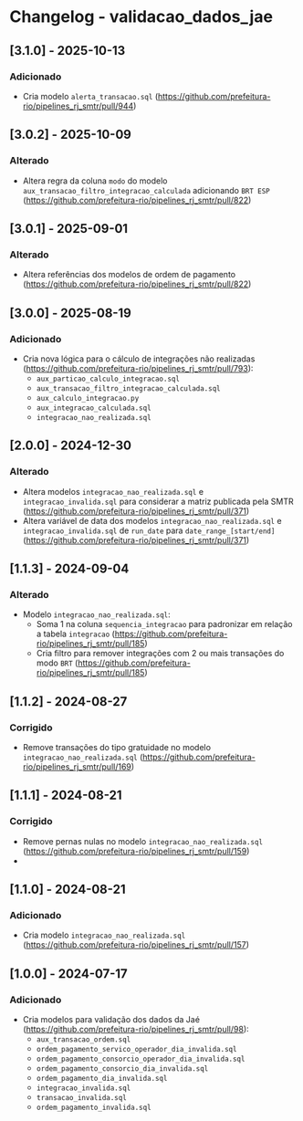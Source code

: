 # Changelog - validacao_dados_jae

## [3.1.0] - 2025-10-13

### Adicionado

- Cria modelo `alerta_transacao.sql` (https://github.com/prefeitura-rio/pipelines_rj_smtr/pull/944)

## [3.0.2] - 2025-10-09

### Alterado

- Altera regra da coluna `modo` do modelo `aux_transacao_filtro_integracao_calculada` adicionando `BRT ESP` (https://github.com/prefeitura-rio/pipelines_rj_smtr/pull/822)

## [3.0.1] - 2025-09-01

### Alterado

- Altera referências dos modelos de ordem de pagamento (https://github.com/prefeitura-rio/pipelines_rj_smtr/pull/822)

## [3.0.0] - 2025-08-19

### Adicionado

- Cria nova lógica para o cálculo de integrações não realizadas (https://github.com/prefeitura-rio/pipelines_rj_smtr/pull/793):
  - `aux_particao_calculo_integracao.sql`
  - `aux_transacao_filtro_integracao_calculada.sql`
  - `aux_calculo_integracao.py`
  - `aux_integracao_calculada.sql`
  - `integracao_nao_realizada.sql`

## [2.0.0] - 2024-12-30

### Alterado

- Altera modelos `integracao_nao_realizada.sql` e `integracao_invalida.sql` para considerar a matriz publicada pela SMTR (https://github.com/prefeitura-rio/pipelines_rj_smtr/pull/371)
- Altera variável de data dos modelos `integracao_nao_realizada.sql` e `integracao_invalida.sql` de `run_date` para `date_range_[start/end]` (https://github.com/prefeitura-rio/pipelines_rj_smtr/pull/371)

## [1.1.3] - 2024-09-04

### Alterado
  - Modelo `integracao_nao_realizada.sql`:
    - Soma 1 na coluna `sequencia_integracao` para padronizar em relação a tabela `integracao` (https://github.com/prefeitura-rio/pipelines_rj_smtr/pull/185)
    - Cria filtro para remover integrações com 2 ou mais transações do modo `BRT` (https://github.com/prefeitura-rio/pipelines_rj_smtr/pull/185)

## [1.1.2] - 2024-08-27

### Corrigido
  - Remove transações do tipo gratuidade no modelo `integracao_nao_realizada.sql` (https://github.com/prefeitura-rio/pipelines_rj_smtr/pull/169)

## [1.1.1] - 2024-08-21

### Corrigido
  - Remove pernas nulas no modelo `integracao_nao_realizada.sql` (https://github.com/prefeitura-rio/pipelines_rj_smtr/pull/159)
  -
## [1.1.0] - 2024-08-21

### Adicionado
  - Cria modelo `integracao_nao_realizada.sql` (https://github.com/prefeitura-rio/pipelines_rj_smtr/pull/157)

## [1.0.0] - 2024-07-17

### Adicionado
  - Cria modelos para validação dos dados da Jaé (https://github.com/prefeitura-rio/pipelines_rj_smtr/pull/98):
    - `aux_transacao_ordem.sql`
    - `ordem_pagamento_servico_operador_dia_invalida.sql`
    - `ordem_pagamento_consorcio_operador_dia_invalida.sql`
    - `ordem_pagamento_consorcio_dia_invalida.sql`
    - `ordem_pagamento_dia_invalida.sql`
    - `integracao_invalida.sql`
    - `transacao_invalida.sql`
    - `ordem_pagamento_invalida.sql`